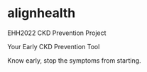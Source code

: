 # alignhealth
EHH2022 CKD Prevention Project

Your Early CKD Prevention Tool

Know early, stop the symptoms from starting.
